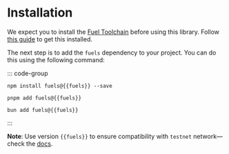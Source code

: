<script setup>
  import { data } from '../../versions.data'
  const { fuels } = data
</script>

# Installation

We expect you to install the [Fuel Toolchain](https://docs.fuel.network/docs/sway/introduction/fuel_toolchain/#the-fuel-toolchain) before using this library. Follow [this guide](https://docs.fuel.network/guides/installation/) to get this installed.

The next step is to add the `fuels` dependency to your project. You can do this using the following command:

::: code-group

```sh-vue [npm]
npm install fuels@{{fuels}} --save
```

```sh-vue [pnpm]
pnpm add fuels@{{fuels}}
```

```sh-vue [bun]
bun add fuels@{{fuels}}
```

:::

**Note**: Use version `{{fuels}}` to ensure compatibility with `testnet` network—check the [docs](https://docs.fuel.network/guides/installation/#using-the-latest-toolchain).
